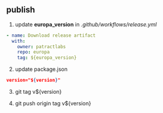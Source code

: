 ## publish

1. update **europa_version** in _.github/workflows/release.yml_

```yml
- name: Download release artifact
  with:
    owner: patractlabs
    repo: europa
    tag: ${europa_version}
```

2. update package.json

```JSON
version="${version}"
```

3. git tag v${version}

4. git push origin tag v${version}
